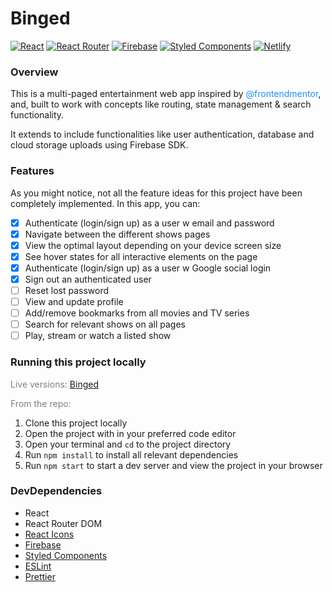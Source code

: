 # Binged

[![React](https://img.shields.io/badge/react-%2320232a.svg?style=for-the-badge&logo=react&logoColor=%2361DAFB)](https://reactjs.org/) [![React Router](https://img.shields.io/badge/React_Router-CA4245?style=for-the-badge&logo=react-router&logoColor=white)](https://reactrouter.com/en/main) [![Firebase](https://img.shields.io/badge/Firebase-039BE5?style=for-the-badge&logo=Firebase&logoColor=white)](https://firebase.google.com/) [![Styled Components](https://img.shields.io/badge/styled--components-DB7093?style=for-the-badge&logo=styled-components&logoColor=white)](https://styled-components.com/) [![Netlify](https://img.shields.io/badge/netlify-%23000000.svg?style=for-the-badge&logo=netlify&logoColor=#00C7B7)](https://www.netlify.com/)

### Overview

This is a multi-paged entertainment web app inspired by <font color="dodgerblue">@frontendmentor</font>, and, built to work with concepts like routing, state management & search functionality.

It extends to include functionalities like user authentication, database and cloud storage uploads using Firebase SDK.

### Features

As you might notice, not all the feature ideas for this project have been completely implemented. In this app, you can:

- [x] Authenticate (login/sign up) as a user w email and password
- [x] Navigate between the different shows pages
- [x] View the optimal layout depending on your device screen size
- [x] See hover states for all interactive elements on the page
- [x] Authenticate (login/sign up) as a user w Google social login
- [x] Sign out an authenticated user
- [ ] Reset lost password
- [ ] View and update profile
- [ ] Add/remove bookmarks from all movies and TV series
- [ ] Search for relevant shows on all pages
- [ ] Play, stream or watch a listed show

### Running this project locally

<font color="gray">Live versions:</font>
[Binged](https://binged-app.web.app)

<font color="gray">From the repo:</font>

1. Clone this project locally
2. Open the project with in your preferred code editor
3. Open your terminal and `cd` to the project directory
4. Run `npm install` to install all relevant dependencies
5. Run `npm start` to start a dev server and view the project in your browser

### DevDependencies

- React
- React Router DOM
- [React Icons](https://react-icons.github.io/react-icons)
- [Firebase](https://firebase.google.com/docs/reference/js/v8)
- [Styled Components](https://styled-components.com/)
- [ESLint](https://eslint.org/)
- [Prettier](https://prettier.io/)
